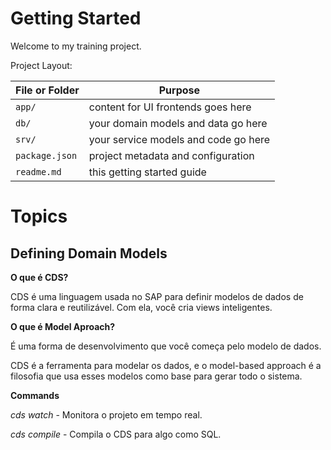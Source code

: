 # Getting Started

Welcome to my training project.

Project Layout:

File or Folder | Purpose
---------|----------
`app/` | content for UI frontends goes here
`db/` | your domain models and data go here
`srv/` | your service models and code go here
`package.json` | project metadata and configuration
`readme.md` | this getting started guide


# Topics

## Defining Domain Models

**O que é CDS?**

CDS é uma linguagem usada no SAP para definir modelos de dados de forma clara e reutilizável.
Com ela, você cria views inteligentes.

**O que é Model Aproach?**

É uma forma de desenvolvimento que você começa pelo modelo de dados.

CDS é a ferramenta para modelar os dados, e o model-based approach é a filosofia que usa esses modelos como base para gerar todo o sistema.

**Commands**

*cds watch* - Monitora o projeto em tempo real.

*cds compile* - Compila o CDS para algo como SQL.
